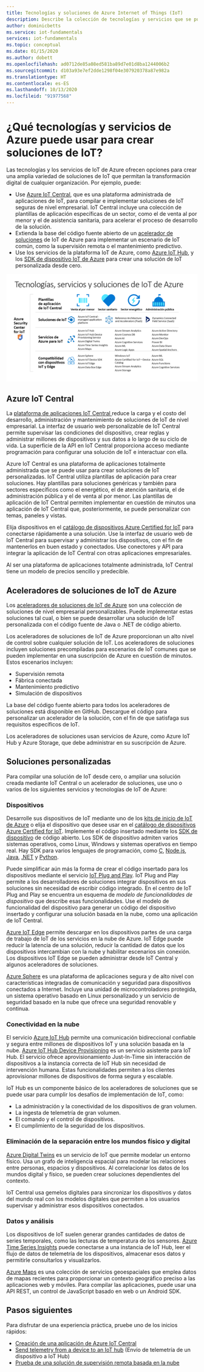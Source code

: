 ```yaml
---
title: Tecnologías y soluciones de Azure Internet of Things (IoT)
description: Describe la colección de tecnologías y servicios que se pueden usar para compilar una solución de IoT de Azure.
author: dominicbetts
ms.service: iot-fundamentals
services: iot-fundamentals
ms.topic: conceptual
ms.date: 01/15/2020
ms.author: dobett
ms.openlocfilehash: ad0712de85a08ed581ba89d7e01d8ba1244006b2
ms.sourcegitcommit: d103a93e7ef2dde1298f04e307920378a87e982a
ms.translationtype: HT
ms.contentlocale: es-ES
ms.lasthandoff: 10/13/2020
ms.locfileid: "91977568"
---
```

# <a name="what-azure-technologies-and-services-can-you-use-to-create-iot-solutions"></a>¿Qué tecnologías y servicios de Azure puede usar para crear soluciones de IoT?

Las tecnologías y los servicios de IoT de Azure ofrecen opciones para crear una amplia variedad de soluciones de IoT que permitan la transformación digital de cualquier organización. Por ejemplo, puede:

- Use [Azure IoT Central](https://apps.azureiotcentral.com), que es una plataforma administrada de aplicaciones de IoT, para compilar e implementar soluciones de IoT seguras de nivel empresarial. IoT Central incluye una colección de plantillas de aplicación específicas de un sector, como el de venta al por menor y el de asistencia sanitaria, para acelerar el proceso de desarrollo de la solución.
- Extienda la base del código fuente abierto de un [acelerador de soluciones](https://www.azureiotsolutions.com) de IoT de Azure para implementar un escenario de IoT común, como la supervisión remota o el mantenimiento predictivo.
- Use los servicios de la plataforma IoT de Azure, como [Azure IoT Hub](../iot-hub/about-iot-hub.md), y los [SDK de dispositivo IoT de Azure](../iot-hub/iot-hub-devguide-sdks.md) para crear una solución de IoT personalizada desde cero.

![Tecnologías, servicios y soluciones de IoT de Azure](./media/iot-services-and-technologies/iot-technologies-services.png)

## <a name="azure-iot-central"></a>Azure IoT Central

La [plataforma de aplicaciones IoT Central ](https://apps.azureiotcentral.com) reduce la carga y el costo del desarrollo, administración y mantenimiento de soluciones de IoT de nivel empresarial. La interfaz de usuario web personalizable de IoT Central permite supervisar las condiciones del dispositivo, crear reglas y administrar millones de dispositivos y sus datos a lo largo de su ciclo de vida. La superficie de la API en IoT Central proporciona acceso mediante programación para configurar una solución de IoT e interactuar con ella.

Azure IoT Central es una plataforma de aplicaciones totalmente administrada que se puede usar para crear soluciones de IoT personalizadas. IoT Central utiliza plantillas de aplicación para crear soluciones. Hay plantillas para soluciones genéricas y también para sectores específicos como el energético, el de atención sanitaria, el de administración pública y el de venta al por menor. Las plantillas de aplicación de IoT Central permiten implementar en cuestión de minutos una aplicación de IoT Central que, posteriormente, se puede personalizar con temas, paneles y vistas.

Elija dispositivos en el [catálogo de dispositivos Azure Certified for IoT](https://catalog.azureiotsolutions.com) para conectarse rápidamente a una solución. Use la interfaz de usuario web de IoT Central para supervisar y administrar los dispositivos, con el fin de mantenerlos en buen estado y conectados. Use conectores y API para integrar la aplicación de IoT Central con otras aplicaciones empresariales.

Al ser una plataforma de aplicaciones totalmente administrada, IoT Central tiene un modelo de precios sencillo y predecible.

## <a name="azure-iot-solution-accelerators"></a>Aceleradores de soluciones de IoT de Azure

Los [aceleradores de soluciones de IoT de Azure](https://www.azureiotsolutions.com) son una colección de soluciones de nivel empresarial personalizables. Puede implementar estas soluciones tal cual, o bien se puede desarrollar una solución de IoT personalizada con el código fuente de Java o .NET de código abierto.

Los aceleradores de soluciones de IoT de Azure proporcionan un alto nivel de control sobre cualquier solución de IoT. Los aceleradores de soluciones incluyen soluciones precompiladas para escenarios de IoT comunes que se pueden implementar en una suscripción de Azure en cuestión de minutos. Estos escenarios incluyen:

  - Supervisión remota
  - Fábrica conectada
  - Mantenimiento predictivo
  - Simulación de dispositivos

La base del código fuente abierto para todos los aceleradores de soluciones está disponible en GitHub. Descargue el código para personalizar un acelerador de la solución, con el fin de que satisfaga sus requisitos específicos de IoT.

Los aceleradores de soluciones usan servicios de Azure, como Azure IoT Hub y Azure Storage, que debe administrar en su suscripción de Azure.

## <a name="custom-solutions"></a>Soluciones personalizadas

Para compilar una solución de IoT desde cero, o ampliar una solución creada mediante IoT Central o un acelerador de soluciones, use uno o varios de los siguientes servicios y tecnologías de IoT de Azure:

### <a name="devices"></a>Dispositivos

Desarrolle sus dispositivos de IoT mediante uno de los [kits de inicio de IoT de Azure](https://catalog.azureiotsolutions.com/kits) o elija el dispositivo que desee usar en el [catálogo de dispositivos Azure Certified for IoT](https://catalog.azureiotsolutions.com). Implemente el código insertado mediante los [SDK de dispositivo](../iot-hub/iot-hub-devguide-sdks.md) de código abierto. Los SDK de dispositivo admiten varios sistemas operativos, como Linux, Windows y sistemas operativos en tiempo real. Hay SDK para varios lenguajes de programación, como [C](https://github.com/Azure/azure-iot-sdk-c), [Node.js](https://github.com/Azure/azure-iot-sdk-node), [Java](https://github.com/Azure/azure-iot-sdk-java), [.NET](https://github.com/Azure/azure-iot-sdk-csharp) y [Python](https://github.com/Azure/azure-iot-sdk-python).

Puede simplificar aún más la forma de crear el código insertado para los dispositivos mediante el servicio [IoT Plug and Play](../iot-pnp/overview-iot-plug-and-play.md). IoT Plug and Play permite a los desarrolladores de soluciones integrar dispositivos en sus soluciones sin necesidad de escribir código integrado. En el centro de IoT Plug and Play se encuentra un esquema de _modelo de funcionalidades de dispositivo_ que describe esas funcionalidades. Use el modelo de funcionalidad del dispositivo para generar un código del dispositivo insertado y configurar una solución basada en la nube, como una aplicación de IoT Central.

[Azure IoT Edge](../iot-edge/about-iot-edge.md) permite descargar en los dispositivos partes de una carga de trabajo de IoT de los servicios en la nube de Azure. IoT Edge puede reducir la latencia de una solución, reducir la cantidad de datos que los dispositivos intercambian con la nube y habilitar escenarios sin conexión. Los dispositivos IoT Edge se pueden administrar desde IoT Central y algunos aceleradores de soluciones.

[Azure Sphere](https://docs.microsoft.com/azure-sphere/product-overview/what-is-azure-sphere) es una plataforma de aplicaciones segura y de alto nivel con características integradas de comunicación y seguridad para dispositivos conectados a Internet. Incluye una unidad de microcontroladores protegida, un sistema operativo basado en Linux personalizado y un servicio de seguridad basado en la nube que ofrece una seguridad renovable y continua.

### <a name="cloud-connectivity"></a>Conectividad en la nube

El servicio [Azure IoT Hub](../iot-hub/about-iot-hub.md) permite una comunicación bidireccional confiable y segura entre millones de dispositivos IoT y una solución basada en la nube. [Azure IoT Hub Device Provisioning](../iot-dps/about-iot-dps.md) es un servicio asistente para IoT Hub. El servicio ofrece aprovisionamiento Just-In-Time sin interacción de dispositivos a la instancia correcta de IoT Hub sin necesidad de intervención humana. Estas funcionalidades permiten a los clientes aprovisionar millones de dispositivos de forma segura y escalable.

IoT Hub es un componente básico de los aceleradores de soluciones que se puede usar para cumplir los desafíos de implementación de IoT, como:

* La administración y la conectividad de los dispositivos de gran volumen.
* La ingesta de telemetría de gran volumen.
* El comando y el control de dispositivos.
* El cumplimiento de la seguridad de los dispositivos.

### <a name="bridging-the-gap-between-the-physical-and-digital-worlds"></a>Eliminación de la separación entre los mundos físico y digital

[Azure Digital Twins](../digital-twins/about-digital-twins.md) es un servicio de IoT que permite modelar un entorno físico. Usa un grafo de inteligencia espacial para modelar las relaciones entre personas, espacios y dispositivos. Al correlacionar los datos de los mundos digital y físico, se pueden crear soluciones dependientes del contexto.

IoT Central usa gemelos digitales para sincronizar los dispositivos y datos del mundo real con los modelos digitales que permiten a los usuarios supervisar y administrar esos dispositivos conectados.

### <a name="data-and-analytics"></a>Datos y análisis

Los dispositivos de IoT suelen generar grandes cantidades de datos de series temporales, como las lecturas de temperatura de los sensores. [Azure Time Series Insights](../time-series-insights/time-series-insights-overview.md) puede conectarse a una instancia de IoT Hub, leer el flujo de datos de telemetría de los dispositivos, almacenar esos datos y permitirle consultarlos y visualizarlos.

[Azure Maps](/azure/azure-maps) es una colección de servicios geoespaciales que emplea datos de mapas recientes para proporcionar un contexto geográfico preciso a las aplicaciones web y móviles. Para compilar las aplicaciones, puede usar una API REST, un control de JavaScript basado en web o un Android SDK.

## <a name="next-steps"></a>Pasos siguientes

Para disfrutar de una experiencia práctica, pruebe uno de los inicios rápidos:

- [Creación de una aplicación de Azure IoT Central](../iot-central/core/quick-deploy-iot-central.md)
- [Send telemetry from a device to an IoT hub](../iot-hub/quickstart-send-telemetry-cli.md) (Envío de telemetría de un dispositivo a IoT Hub)
- [Prueba de una solución de supervisión remota basada en la nube](../iot-accelerators/quickstart-remote-monitoring-deploy.md)
